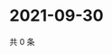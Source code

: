 # 2021-09-30

共 0 条

<!-- BEGIN WEIBO -->
<!-- 最后更新时间 Thu Sep 30 2021 15:08:52 GMT+0800 (China Standard Time) -->

<!-- END WEIBO -->
